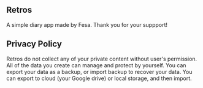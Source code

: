 ## Retros
A simple diary app made by Fesa. Thank you for your suppport!

## Privacy Policy
Retros do not collect any of your private content without user's permission. All of the data you create can manage and protect by yourself. You can export your data as a backup, or import backup to recover your data.
You can export to cloud (your Google drive) or local storage, and then import.
